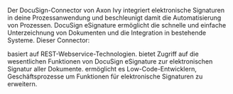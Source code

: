 Der DocuSign-Connector von Axon Ivy integriert elektronische Signaturen in deine Prozessanwendung und beschleunigt damit die Automatisierung von Prozessen. DocuSign eSignature ermöglicht die schnelle und einfache Unterzeichnung von Dokumenten und die Integration in bestehende Systeme. Dieser Connector:

basiert auf REST-Webservice-Technologien.
bietet Zugriff auf die wesentlichen Funktionen von DocuSign eSignature zur elektronischen Signatur aller Dokumente.
ermöglicht es Low-Code-Entwicklern, Geschäftsprozesse um Funktionen für elektronische Signaturen zu erweitern.
